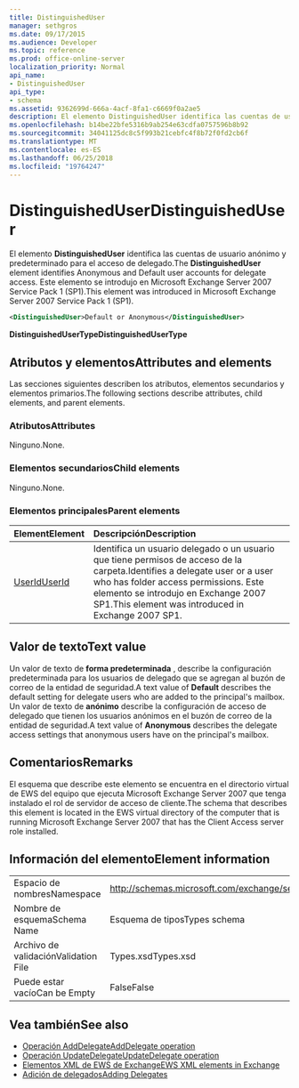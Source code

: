 ```yaml
---
title: DistinguishedUser
manager: sethgros
ms.date: 09/17/2015
ms.audience: Developer
ms.topic: reference
ms.prod: office-online-server
localization_priority: Normal
api_name:
- DistinguishedUser
api_type:
- schema
ms.assetid: 9362699d-666a-4acf-8fa1-c6669f0a2ae5
description: El elemento DistinguishedUser identifica las cuentas de usuario anónimo y predeterminado para el acceso de delegado. Este elemento se introdujo en Microsoft Exchange Server 2007 Service Pack 1 (SP1).
ms.openlocfilehash: b14be22bfe5316b9ab254e63cdfa0757596b8b92
ms.sourcegitcommit: 34041125dc8c5f993b21cebfc4f8b72f0fd2cb6f
ms.translationtype: MT
ms.contentlocale: es-ES
ms.lasthandoff: 06/25/2018
ms.locfileid: "19764247"
---
```

# <a name="distinguisheduser"></a><span data-ttu-id="df335-104">DistinguishedUser</span><span class="sxs-lookup"><span data-stu-id="df335-104">DistinguishedUser</span></span>

<span data-ttu-id="df335-105">El elemento **DistinguishedUser** identifica las cuentas de usuario anónimo y predeterminado para el acceso de delegado.</span><span class="sxs-lookup"><span data-stu-id="df335-105">The **DistinguishedUser** element identifies Anonymous and Default user accounts for delegate access.</span></span> <span data-ttu-id="df335-106">Este elemento se introdujo en Microsoft Exchange Server 2007 Service Pack 1 (SP1).</span><span class="sxs-lookup"><span data-stu-id="df335-106">This element was introduced in Microsoft Exchange Server 2007 Service Pack 1 (SP1).</span></span> 
  
```xml
<DistinguishedUser>Default or Anonymous</DistinguishedUser>
```

 <span data-ttu-id="df335-107">**DistinguishedUserType**</span><span class="sxs-lookup"><span data-stu-id="df335-107">**DistinguishedUserType**</span></span>
## <a name="attributes-and-elements"></a><span data-ttu-id="df335-108">Atributos y elementos</span><span class="sxs-lookup"><span data-stu-id="df335-108">Attributes and elements</span></span>

<span data-ttu-id="df335-109">Las secciones siguientes describen los atributos, elementos secundarios y elementos primarios.</span><span class="sxs-lookup"><span data-stu-id="df335-109">The following sections describe attributes, child elements, and parent elements.</span></span>
  
### <a name="attributes"></a><span data-ttu-id="df335-110">Atributos</span><span class="sxs-lookup"><span data-stu-id="df335-110">Attributes</span></span>

<span data-ttu-id="df335-111">Ninguno.</span><span class="sxs-lookup"><span data-stu-id="df335-111">None.</span></span>
  
### <a name="child-elements"></a><span data-ttu-id="df335-112">Elementos secundarios</span><span class="sxs-lookup"><span data-stu-id="df335-112">Child elements</span></span>

<span data-ttu-id="df335-113">Ninguno.</span><span class="sxs-lookup"><span data-stu-id="df335-113">None.</span></span>
  
### <a name="parent-elements"></a><span data-ttu-id="df335-114">Elementos principales</span><span class="sxs-lookup"><span data-stu-id="df335-114">Parent elements</span></span>

|<span data-ttu-id="df335-115">**Element**</span><span class="sxs-lookup"><span data-stu-id="df335-115">**Element**</span></span>|<span data-ttu-id="df335-116">**Descripción**</span><span class="sxs-lookup"><span data-stu-id="df335-116">**Description**</span></span>|
|:-----|:-----|
|[<span data-ttu-id="df335-117">UserId</span><span class="sxs-lookup"><span data-stu-id="df335-117">UserId</span></span>](userid.md) <br/> |<span data-ttu-id="df335-118">Identifica un usuario delegado o un usuario que tiene permisos de acceso de la carpeta.</span><span class="sxs-lookup"><span data-stu-id="df335-118">Identifies a delegate user or a user who has folder access permissions.</span></span> <span data-ttu-id="df335-119">Este elemento se introdujo en Exchange 2007 SP1.</span><span class="sxs-lookup"><span data-stu-id="df335-119">This element was introduced in Exchange 2007 SP1.</span></span>  <br/> |
   
## <a name="text-value"></a><span data-ttu-id="df335-120">Valor de texto</span><span class="sxs-lookup"><span data-stu-id="df335-120">Text value</span></span>

<span data-ttu-id="df335-121">Un valor de texto de **forma predeterminada** , describe la configuración predeterminada para los usuarios de delegado que se agregan al buzón de correo de la entidad de seguridad.</span><span class="sxs-lookup"><span data-stu-id="df335-121">A text value of **Default** describes the default setting for delegate users who are added to the principal's mailbox.</span></span> <span data-ttu-id="df335-122">Un valor de texto de **anónimo** describe la configuración de acceso de delegado que tienen los usuarios anónimos en el buzón de correo de la entidad de seguridad.</span><span class="sxs-lookup"><span data-stu-id="df335-122">A text value of **Anonymous** describes the delegate access settings that anonymous users have on the principal's mailbox.</span></span> 
  
## <a name="remarks"></a><span data-ttu-id="df335-123">Comentarios</span><span class="sxs-lookup"><span data-stu-id="df335-123">Remarks</span></span>

<span data-ttu-id="df335-124">El esquema que describe este elemento se encuentra en el directorio virtual de EWS del equipo que ejecuta Microsoft Exchange Server 2007 que tenga instalado el rol de servidor de acceso de cliente.</span><span class="sxs-lookup"><span data-stu-id="df335-124">The schema that describes this element is located in the EWS virtual directory of the computer that is running Microsoft Exchange Server 2007 that has the Client Access server role installed.</span></span>
  
## <a name="element-information"></a><span data-ttu-id="df335-125">Información del elemento</span><span class="sxs-lookup"><span data-stu-id="df335-125">Element information</span></span>

|||
|:-----|:-----|
|<span data-ttu-id="df335-126">Espacio de nombres</span><span class="sxs-lookup"><span data-stu-id="df335-126">Namespace</span></span>  <br/> |http://schemas.microsoft.com/exchange/services/2006/types  <br/> |
|<span data-ttu-id="df335-127">Nombre de esquema</span><span class="sxs-lookup"><span data-stu-id="df335-127">Schema Name</span></span>  <br/> |<span data-ttu-id="df335-128">Esquema de tipos</span><span class="sxs-lookup"><span data-stu-id="df335-128">Types schema</span></span>  <br/> |
|<span data-ttu-id="df335-129">Archivo de validación</span><span class="sxs-lookup"><span data-stu-id="df335-129">Validation File</span></span>  <br/> |<span data-ttu-id="df335-130">Types.xsd</span><span class="sxs-lookup"><span data-stu-id="df335-130">Types.xsd</span></span>  <br/> |
|<span data-ttu-id="df335-131">Puede estar vacío</span><span class="sxs-lookup"><span data-stu-id="df335-131">Can be Empty</span></span>  <br/> |<span data-ttu-id="df335-132">False</span><span class="sxs-lookup"><span data-stu-id="df335-132">False</span></span>  <br/> |
   
## <a name="see-also"></a><span data-ttu-id="df335-133">Vea también</span><span class="sxs-lookup"><span data-stu-id="df335-133">See also</span></span>

- [<span data-ttu-id="df335-134">Operación AddDelegate</span><span class="sxs-lookup"><span data-stu-id="df335-134">AddDelegate operation</span></span>](adddelegate-operation.md)  
- [<span data-ttu-id="df335-135">Operación UpdateDelegate</span><span class="sxs-lookup"><span data-stu-id="df335-135">UpdateDelegate operation</span></span>](updatedelegate-operation.md)
- [<span data-ttu-id="df335-136">Elementos XML de EWS de Exchange</span><span class="sxs-lookup"><span data-stu-id="df335-136">EWS XML elements in Exchange</span></span>](ews-xml-elements-in-exchange.md)
- [<span data-ttu-id="df335-137">Adición de delegados</span><span class="sxs-lookup"><span data-stu-id="df335-137">Adding Delegates</span></span>](http://msdn.microsoft.com/library/3a744150-66a3-4a13-9433-793603ba5038%28Office.15%29.aspx)

